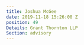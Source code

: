```yaml
---
title: Joshua McGee
date: 2019-11-18 15:26:00 Z
position: 49
Details: Grant Thornton LLP
Section: advisory
---
```


